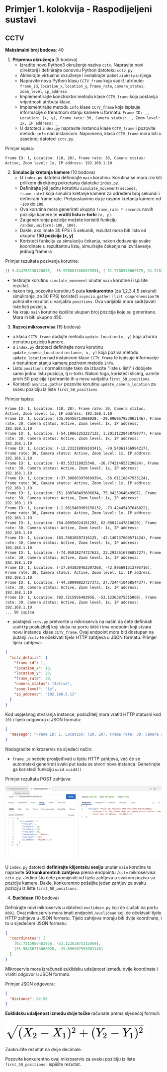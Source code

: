 # Primjer 1. kolokvija - Raspodijeljeni sustavi

## CCTV

**Maksimalni broj bodova**: 40

1. **Priprema okruženja** (5 bodova)
   - Izradite novo Python3 okruženje naziva `cctv`. Napravite novi direktorij i definirajte osnovnu Python datoteku `cctv.py`
   - Aktivirajte virtualno okruženje i instalirajte paket `aiohttp` u njega.
   - Napravite novu Python klasu `CCTV_frame` koja sadrži atribute: `frame_id`, `location_x`, `location_y`, `frame_rate`, `camera_status`, `zoom_level`, `ip_address`
   - Implementirajte konstruktor metodu klase `CCTV_frame` koja postavlja vrijednosti atributa klase.
   - Implementirajte metodu `info` klase `CCTV_frame` koja ispisuje informacije o trenutnom stanju kamere u formatu: `Frame ID: _, Location: (x, y), Frame rate: 30, Camera status: _, Zoom level: 1x, IP address: _`
   - U datoteci `index.py` napravite instancu klase `CCTV_frame` i pozovite metodu `info` nad instancom. Napomena, klasa `CCTV_frame` mora biti u zasebnoj datoteci `cctv.py`.

Primjer ispisa:

```
Frame ID: 1, Location: (10, 20), Frame rate: 30, Camera status: Active, Zoom level: 1x, IP address: 192.168.1.10
```

2. **Simulacija kretanja kamere** (10 bodova)
   - U `index.py` datoteci definirajte `main` korutinu. Korutina se mora izvršiti prilikom direktnog pokretanja datoteke `index.py`.
   - Definirajte još jednu korutinu `simulate_movement(seconds, frame_rate)` koja simulira kretanje kamere za određeni broj sekundi i definirani frame rate. Pretpostavimo da je raspon kretanja kamere od `-100` do `100`.
   - Ova korutina mora generirati ukupno `frame_rate * seconds` novih pozicija kamere te **vratiti listu n-torki** `(x, y)`.
   - Za generiranje pozicije možete koristiti funkciju `random.uniform(-100, 100)`.
   - Dakle, ako imate 30 FPS i 5 sekundi, rezultat mora biti lista od ukupno **150 pozicija (x, y)**
   - Koristeći funkciju za simulaciju čekanja, nakon dodavanja svake koordinate u rezultantnu listu, simulirajte čekanje na izvršavanje jednog frame-a

Primjer rezultata pozivanja korutine:

```python
[(-9.844703130128835, -55.570883160882985), (-31.7700578669575, 31.91831008956831), (-76.3398745578973, -57.40707884008665), (38.50508546108526, -74.46460018646363), (5.285915902206369, 71.50303285970196), (75.45459223016925, 61.37112663922392), ...]
```

- testirajte korutinu `simulate_movement` unutar `main` korutine i ispišite rezultat.
- nakon tog, pozovite korutinu 5 puta **konkurentno** (za 1,2,3,4,5 sekundi simuliranja, za 30 FPS) koristeći `asyncio.gather` i `list comprehension` te pohranite rezultat u varijablu `positions`. Ova varijabla mora sadržavati liste listi pozicija.
- Na kraju `main` korutine ispišite ukupan broj pozicija koje su generirane. Mora ih biti ukupno 450.

3. **Razvoj mikroservisa** (15 bodova)

- u klasu `CCTV_frame` dodajte metodu `update_location(x, y)` koja ažurira trenutnu poziciju kamere.
- u `index.py` datoteci definirajte novu korutinu `update_camera_location(instance, x, y)` koja poziva metodu `update_location` nad instancom klase `CCTV_frame` te ispisuje informacije o trenutnom stanju kamere pozivom metode `info`.
- Listu `positions` normalizirajte tako da izbacite "liste u listi" i dobijete samo jednu listu pozicija, tj n-torki. Nakon toga, koristeći slicing, uzmite prvih 50 pozicija i pohranite ih u novu varijablu `first_50_positions`.
- Koristeći `asyncio.gather` pozovite korutinu `update_camera_location` za svaku poziciju iz liste `first_50_positions`

Primjer ispisa:

```
Frame ID: 1, Location: (10, 20), Frame rate: 30, Camera status: Active, Zoom level: 1x, IP address: 192.168.1.10
Frame ID: 1, Location: (35.96456713068028, -29.096967953903146), Frame rate: 30, Camera status: Active, Zoom level: 1x, IP address: 192.168.1.10
Frame ID: 1, Location: (-54.19861252227132, 1.2011122845878077), Frame rate: 30, Camera status: Active, Zoom level: 1x, IP address: 192.168.1.10
Frame ID: 1, Location: (-12.231318958103415, -79.54061756994217), Frame rate: 30, Camera status: Active, Zoom level: 1x, IP address: 192.168.1.10
Frame ID: 1, Location: (-93.533118025348, -26.774214653220824), Frame rate: 30, Camera status: Active, Zoom level: 1x, IP address: 192.168.1.10
Frame ID: 1, Location: (-37.308863970609394, -56.61110847933124), Frame rate: 30, Camera status: Active, Zoom level: 1x, IP address: 192.168.1.10
Frame ID: 1, Location: (51.180740483686634, 75.8423964049907), Frame rate: 30, Camera status: Active, Zoom level: 1x, IP address: 192.168.1.10
Frame ID: 1, Location: (-1.9619469969158132, -73.42445407646822), Frame rate: 30, Camera status: Active, Zoom level: 1x, IP address: 192.168.1.10
Frame ID: 1, Location: (54.80956024181202, 62.08012447810029), Frame rate: 30, Camera status: Active, Zoom level: 1x, IP address: 192.168.1.10
Frame ID: 1, Location: (83.76810597316125, -42.140737609571424), Frame rate: 30, Camera status: Active, Zoom level: 1x, IP address: 192.168.1.10
Frame ID: 1, Location: (-74.95818274727633, 23.293361678685727), Frame rate: 30, Camera status: Active, Zoom level: 1x, IP address: 192.168.1.10
Frame ID: 1, Location: (-17.641030462397268, -42.896691513795716), Frame rate: 30, Camera status: Active, Zoom level: 1x, IP address: 192.168.1.10
Frame ID: 1, Location: (-44.50999022727373, 27.724441046854437), Frame rate: 30, Camera status: Active, Zoom level: 1x, IP address: 192.168.1.10
Frame ID: 1, Location: (93.7215956483956, -53.12363875315069), Frame rate: 30, Camera status: Active, Zoom level: 1x, IP address: 192.168.1.10
... 50 ispisa
```

- postojeći `cctv.py` pretvorite u mikroservis na način da ćete definirati `aiohttp` poslužitelj koji sluša na portu `8090` i ima endpoint koji stvara novu instancu klase `CCTV_frame`. Ovaj endpoint mora biti dostupan na putanji `/cctv` te očekivati tijelo HTTP zahtjeva u JSON formatu. Primjer tijela zahtjeva:

```json
{
  "cctv_details": {
    "frame_id": 1,
    "location_x": 10,
    "location_y": 20,
    "frame_rate": 30,
    "camera_status": "Active",
    "zoom_level": "1x",
    "ip_address": "192.168.5.11"
  }
}
```

Kod uspješnog stvaranja instance, poslužitelj mora vratiti HTTP statusni kod `201` i tijelo odgovora u JSON formatu:

```json
{
  "message": "Frame ID: 1, Location: (10, 20), Frame rate: 30, Camera status: Active, Zoom level: 1x, IP address: 192.168.5.11"
}
```

Nadogradite mikroservis na sljedeći način:

- `frame_id` nećete prosljeđivati u tijelu HTTP zahtjeva, već će se automatski generirati svaki put kada se stvori nova instanca. Generirajte ga koristeći funkciju `uuid.uuid4()`

Primjer rezultata POST zahtjeva:

![alt text](post-cctv_example.png)

U `index.py` datoteci **definirajte klijentsku sesiju** unutar `main` korutine te napravite **50 konkurentnih zahtjeva** prema endpointu `/cctv` mikroservisa `cctv.py`. Jedino što ćete promijeniti od tijela zahtjeva u svakom pozivu su pozicije kamere. Dakle, konkurentno pošaljite jedan zahtjev za svaku poziciju iz liste `first_50_positions`.

4. **Euclidean** (10 bodova)

Definirajte novi mikroservis u datoteci `euclidean.py` koji će slušati na portu `8091`. Ovaj mikroservis mora imati endpoint `/euclidean` koji će očekivati tijelo HTTP zahtjeva u JSON formatu. Tijelo zahtjeva moraju biti dvije koordinate, i to u sljedećem JSON formatu:

```json
{
  "coordinates": [
    [93.7215956483956, -53.12363875315069],
    [35.96456713068028, -29.096967953903146]
  ]
}
```

Mikroservis mora izračunati euklidsku udaljenost između dvije koordinate i vratiti odgovor u JSON formatu:

Primjer JSON odgovora:

```json
{
  "distance": 62.56
}
```

**Euklidsku udaljenost između dvije točke** računate prema sljedećoj formuli:

![alt text](euclidean.png)

Zaokružite rezultat na dvije decimale.

Pozovite konkurentno ovaj mikroservis za svaku poziciju iz liste `first_50_positions` i ispišite rezultat.
